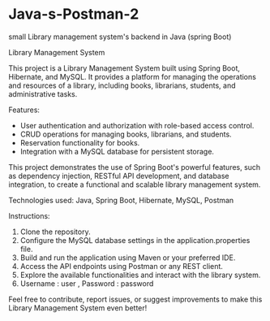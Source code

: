 # Java-s-Postman-2
small Library management system's backend in Java (spring Boot)

Library Management System

This project is a Library Management System built using Spring Boot, Hibernate, and MySQL. 
It provides a platform for managing the operations and resources of a library, including books, librarians, students, 
and administrative tasks.

Features:
- User authentication and authorization with role-based access control.
- CRUD operations for managing books, librarians, and students.
- Reservation functionality for books.
- Integration with a MySQL database for persistent storage.

This project demonstrates the use of Spring Boot's powerful features, such as dependency injection, 
RESTful API development, and database integration, to create a functional and scalable library management system.

Technologies used: Java, Spring Boot, Hibernate, MySQL, Postman

Instructions:
1. Clone the repository.
2. Configure the MySQL database settings in the application.properties file.
3. Build and run the application using Maven or your preferred IDE.
4. Access the API endpoints using Postman or any REST client.
5. Explore the available functionalities and interact with the library system.
6. Username : user , Password : password

Feel free to contribute, report issues, or suggest improvements to make this Library Management System even better!

